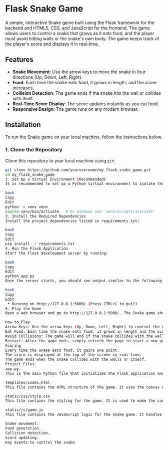 # Flask Snake Game

A simple, interactive Snake game built using the Flask framework for the backend and HTML5, CSS, and JavaScript for the frontend. The game allows users to control a snake that grows as it eats food, and the player must avoid hitting walls or the snake's own body. The game keeps track of the player's score and displays it in real-time.

## Features

- **Snake Movement**: Use the arrow keys to move the snake in four directions (Up, Down, Left, Right).
- **Food**: Each time the snake eats food, it grows in length, and the score increases.
- **Collision Detection**: The game ends if the snake hits the wall or collides with itself.
- **Real-Time Score Display**: The score updates instantly as you eat food.
- **Responsive Design**: The game runs on any modern browser.

## Installation

To run the Snake game on your local machine, follow the instructions below.

### 1. Clone the Repository

Clone this repository to your local machine using `git`:

```bash
git clone https://github.com/yourusername/my_flask_snake_game.git
cd my_flask_snake_game
2. Set Up a Virtual Environment (Recommended)
It is recommended to set up a Python virtual environment to isolate the dependencies for this project:

bash
Copy
Edit
python -m venv venv
source venv/bin/activate   # On Windows use `venv\Scripts\activate`
3. Install the Required Dependencies
Install the project dependencies listed in requirements.txt:

bash
Copy
Edit
pip install -r requirements.txt
4. Run the Flask Application
Start the Flask development server by running:

bash
Copy
Edit
python app.py
Once the server starts, you should see output similar to the following:

bash
Copy
Edit
 * Running on http://127.0.0.1:5000/ (Press CTRL+C to quit)
5. Play the Game
Open a web browser and go to http://127.0.0.1:5000/. The Snake game should appear, and you can start playing.

How to Play
Arrow Keys: Use the arrow keys (Up, Down, Left, Right) to control the direction of the snake.
Eat Food: Each time the snake eats food, it grows in length and the score increases by 1 point.
Avoid Collisions: The game will end if the snake collides with the walls or its own body.
Restart: After the game ends, simply refresh the page to start a new game.
Scoring
Every time the snake eats food, it gains one point.
The score is displayed at the top of the screen in real-time.
The game ends when the snake collides with the walls or itself.
Project Files
app.py
This is the main Python file that initializes the Flask application and serves the game. It contains the route to render the HTML template where the game is displayed.

templates/index.html
This file contains the HTML structure of the game. It uses the canvas element to render the snake and food, and it links to the CSS and JavaScript files.

static/css/style.css
This file contains the styling for the game. It is used to make the canvas responsive and to style the score display and background.

static/js/game.js
This file contains the JavaScript logic for the Snake game. It handles:

Snake movement.
Food generation.
Collision detection.
Score updating.
Key events to control the snake.
